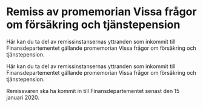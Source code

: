 # Remiss av promemorian Vissa frågor om försäkring och tjänstepension

Här kan du ta del av remissinstansernas yttranden som inkommit till Finansdepartementet gällande promemorian Vissa frågor om försäkring och tjänstepension.

Här kan du ta del av remissinstansernas yttranden som inkommit till Finansdepartementet gällande promemorian Vissa frågor om försäkring och tjänstepension.

Remissvaren ska ha kommit in till Finansdepartementet senast den 15 januari 2020.
